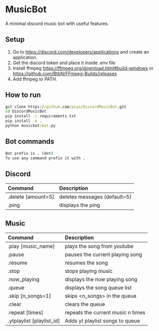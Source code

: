 # MusicBot

A minimal discord music bot with useful features.

## Setup

1. Go to https://discord.com/developers/applications and create an application.
2. Get the discord token and place it inside .env file
3. Install ffmpeg https://ffmpeg.org/download.html#build-windows or https://github.com/BtbN/FFmpeg-Builds/releases
4. Add ffmpeg to PATH.

## How to run
```cmd
git clone https://github.com/piyx/DiscordMusicBot.git
cd DiscordMusicBot
pip install -r requirements.txt
pip install -e .
python musicbot/bot.py
```

## Bot commands

```cmd
Bot prefix is . (dot)
To use any command prefix it with .
```

## Discord

| Command            | Description                  |
| :----------------- | :--------------------------- |
| .delete [amount=5] | deletes messages (default=5) |
| .ping              | displays the ping            |

## Music

| Command                   | Description                       |
| :------------------------ | :-------------------------------- |
| .play [music_name]        | plays the song from youtube       |
| .pause                    | pauses the current playing song   |
| .resume                   | resumes the song                  |
| .stop                     | stops playing music               |
| .now_playing              | displays the now playing song     |
| .queue                    | displays the song queue list      |
| .skip [n_songs=1]         | skips <n_songs> in the queue      |
| .clear                    | clears the queue                  |
| .repeat [times]           | repeats the current music n times |
| .ytplaylist [playlist_id] | Adds yt playlist songs to queue   |

